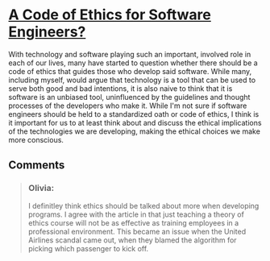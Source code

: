 # [A Code of Ethics for Software Engineers?](https://www.cio.com/article/3156565/developer/should-software-developers-have-a-code-of-ethics.html)

With technology and software playing such an important, involved role in each of our lives, many have started to question whether there should be a code of ethics that guides those who develop said software. While many, including myself, would argue that technology is a tool that can be used to serve both good and bad intentions, it is also naive to think that it is software is an unbiased tool, uninfluenced by the guidelines and thought processes of the developers who make it. While I'm not sure if software engineers should be held to a standardized oath or code of ethics, I think is it important for us to at least think about and discuss the ethical implications of the technologies we are developing, making the ethical choices we make more conscious. 


## Comments 

> ### Olivia:
>I definitley think ethics should be talked about more when developing programs.  I agree with the article in that just teaching a theory of ethics course will not be as effective as training employees in a professional environment.  This became an issue when the United Airlines scandal came out, when they blamed the algorithm for picking which passenger to kick off. 
